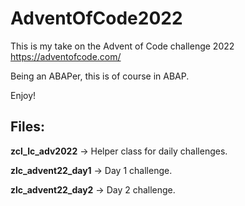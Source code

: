 # AdventOfCode2022
This is my take on the Advent of Code challenge 2022 https://adventofcode.com/

Being an ABAPer, this is of course in ABAP.

Enjoy!



## Files:
**zcl_lc_adv2022** -> Helper class for daily challenges.

**zlc_advent22_day1** -> Day 1 challenge.

**zlc_advent22_day2** -> Day 2 challenge.

